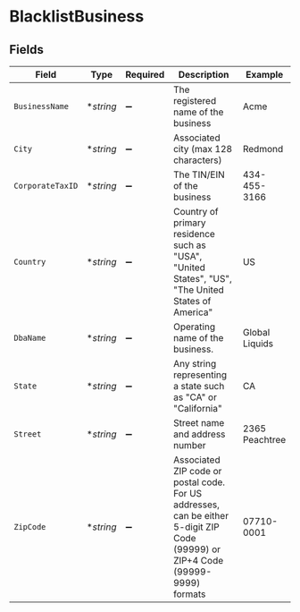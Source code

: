 # BlacklistBusiness


## Fields

| Field                                                                                                                           | Type                                                                                                                            | Required                                                                                                                        | Description                                                                                                                     | Example                                                                                                                         |
| ------------------------------------------------------------------------------------------------------------------------------- | ------------------------------------------------------------------------------------------------------------------------------- | ------------------------------------------------------------------------------------------------------------------------------- | ------------------------------------------------------------------------------------------------------------------------------- | ------------------------------------------------------------------------------------------------------------------------------- |
| `BusinessName`                                                                                                                  | **string*                                                                                                                       | :heavy_minus_sign:                                                                                                              | The registered name of the business                                                                                             | Acme                                                                                                                            |
| `City`                                                                                                                          | **string*                                                                                                                       | :heavy_minus_sign:                                                                                                              | Associated city (max 128 characters)                                                                                            | Redmond                                                                                                                         |
| `CorporateTaxID`                                                                                                                | **string*                                                                                                                       | :heavy_minus_sign:                                                                                                              | The TIN/EIN of the business                                                                                                     | 434-455-3166                                                                                                                    |
| `Country`                                                                                                                       | **string*                                                                                                                       | :heavy_minus_sign:                                                                                                              | Country of primary residence such as "USA", "United States", "US", "The United States of America"                               | US                                                                                                                              |
| `DbaName`                                                                                                                       | **string*                                                                                                                       | :heavy_minus_sign:                                                                                                              | Operating name of the business.                                                                                                 | Global Liquids                                                                                                                  |
| `State`                                                                                                                         | **string*                                                                                                                       | :heavy_minus_sign:                                                                                                              | Any string representing a state such as "CA" or "California"                                                                    | CA                                                                                                                              |
| `Street`                                                                                                                        | **string*                                                                                                                       | :heavy_minus_sign:                                                                                                              | Street name and address number                                                                                                  | 2365 Peachtree                                                                                                                  |
| `ZipCode`                                                                                                                       | **string*                                                                                                                       | :heavy_minus_sign:                                                                                                              | Associated ZIP code or postal code. For US addresses, can be either 5-digit ZIP Code (99999) or ZIP+4 Code (99999-9999) formats | 07710-0001                                                                                                                      |